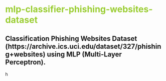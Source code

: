 <h1 style="color: yellowgreen;">mlp-classifier-phishing-websites-dataset</h1>
<h2>Classification Phishing Websites Dataset (https://archive.ics.uci.edu/dataset/327/phishing+websites) using MLP (Multi-Layer Perceptron).</h2>h

<h1></h1>

